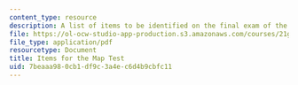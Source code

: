 ```yaml
---
content_type: resource
description: A list of items to be identified on the final exam of the course.
file: https://ol-ocw-studio-app-production.s3.amazonaws.com/courses/21g-084j-introduction-to-latin-american-studies-fall-2005/7beaaa980cb1df9c3a4ec6d4b9cbfc11_MIT21G_084JF05_itemfothema.pdf
file_type: application/pdf
resourcetype: Document
title: Items for the Map Test
uid: 7beaaa98-0cb1-df9c-3a4e-c6d4b9cbfc11
---
```

